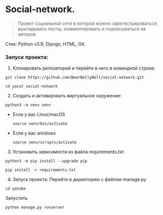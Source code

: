 # Social-network.
> Проект социальной сети в которой можно зарегестрироваться, выкладывать посты, комментировать и подписываться на авторов.

Стек: Python v3.9, Django, HTML, Git.

### Запуск проекта:
1. Клонировать репозиторий и перейти в него в командной строке:

```
git clone https://github.com/BeerBellyWell/social-network.git
```

```
cd yacut social-network
```

2. Cоздать и активировать виртуальное окружение:

```
python3 -m venv venv
```

* Если у вас Linux/macOS

    ```
    source venv/bin/activate
    ```

* Если у вас windows

    ```
    source venv/scripts/activate
    ```

3. Установить зависимости из файла requirements.txt:

```
python3 -m pip install --upgrade pip
```

```
pip install -r requirements.txt
```

4. Запуск проекта:
Перейти в директорию с файлом manage.py
```
cd yatube
```
Запустить
```
python manage.py runserver
```
